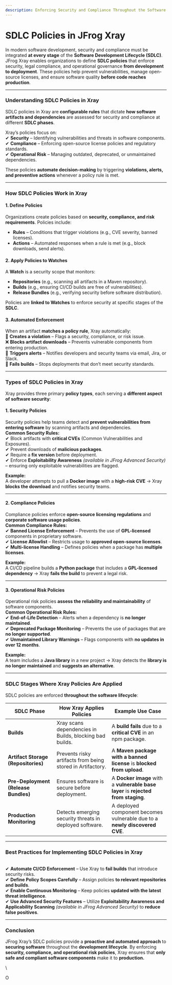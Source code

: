 ```yaml
---
description: Enforcing Security and Compliance Throughout the Software Development Lifecyle
---
```


# SDLC Policies in JFrog Xray

In modern software development, security and compliance must be integrated **at every stage** of the **Software Development Lifecycle (SDLC)**. JFrog Xray enables organizations to define **SDLC policies** that enforce security, legal compliance, and operational governance **from development to deployment**. These policies help prevent vulnerabilities, manage open-source licenses, and ensure software quality **before code reaches production**.

***

### **Understanding SDLC Policies in Xray**

SDLC policies in Xray are **configurable rules** that dictate **how software artifacts and dependencies** are assessed for security and compliance at different **SDLC phases**.

Xray’s policies focus on:\
✔ **Security** – Identifying vulnerabilities and threats in software components.\
✔ **Compliance** – Enforcing open-source license policies and regulatory standards.\
✔ **Operational Risk** – Managing outdated, deprecated, or unmaintained dependencies.

These policies **automate decision-making** by triggering **violations, alerts, and preventive actions** whenever a policy rule is met.

***

### **How SDLC Policies Work in Xray**

#### **1. Define Policies**

Organizations create policies based on **security, compliance, and risk requirements**. Policies include:

* **Rules** – Conditions that trigger violations (e.g., CVE severity, banned licenses).
* **Actions** – Automated responses when a rule is met (e.g., block downloads, send alerts).

#### **2. Apply Policies to Watches**

A **Watch** is a security scope that monitors:

* **Repositories** (e.g., scanning all artifacts in a Maven repository).
* **Builds** (e.g., ensuring CI/CD builds are free of vulnerabilities).
* **Release Bundles** (e.g., verifying security before software distribution).

Policies are **linked to Watches** to enforce security at specific stages of the **SDLC**.

#### **3. Automated Enforcement**

When an artifact **matches a policy rule**, Xray automatically:\
🚨 **Creates a violation** – Flags a security, compliance, or risk issue.\
❌ **Blocks artifact downloads** – Prevents vulnerable components from entering production.\
🔔 **Triggers alerts** – Notifies developers and security teams via email, Jira, or Slack.\
🚀 **Fails builds** – Stops deployments that don’t meet security standards.

***

### **Types of SDLC Policies in Xray**

Xray provides three primary **policy types**, each serving a **different aspect of software security**:

#### **1. Security Policies**

Security policies help teams detect and **prevent vulnerabilities from entering software** by scanning artifacts and dependencies.\
**Common Security Rules:**\
✔ Block artifacts with **critical CVEs** (Common Vulnerabilities and Exposures).\
✔ Prevent downloads of **malicious packages**.\
✔ Require a **fix version** before deployment.\
✔ Enforce **Exploitability Awareness** _(available in JFrog Advanced Security)_ – ensuring only exploitable vulnerabilities are flagged.

**Example:**\
A developer attempts to pull a **Docker image** with a **high-risk CVE** → Xray **blocks the download** and notifies security teams.

***

#### **2. Compliance Policies**

Compliance policies enforce **open-source licensing regulations** and **corporate software usage policies**.\
**Common Compliance Rules:**\
✔ **Banned License Enforcement** – Prevents the use of **GPL-licensed** components in proprietary software.\
✔ **License Allowlist** – Restricts usage to **approved open-source licenses**.\
✔ **Multi-license Handling** – Defines policies when a package has **multiple licenses**.

**Example:**\
A CI/CD pipeline builds a **Python package** that includes a **GPL-licensed dependency** → Xray **fails the build** to prevent a legal risk.

***

#### **3. Operational Risk Policies**

Operational risk policies **assess the reliability and maintainability** of software components.\
**Common Operational Risk Rules:**\
✔ **End-of-Life Detection** – Alerts when a dependency is **no longer maintained**.\
✔ **Deprecated Package Monitoring** – Prevents the use of packages that are **no longer supported**.\
✔ **Unmaintained Library Warnings** – Flags components with **no updates in over 12 months**.

**Example:**\
A team includes a **Java library** in a new project → Xray detects the **library is no longer maintained** and **suggests an alternative**.

***

### **SDLC Stages Where Xray Policies Are Applied**

SDLC policies are enforced **throughout the software lifecycle**:

| **SDLC Phase**                       | **How Xray Applies Policies**                              | **Example Use Case**                                                              |
| ------------------------------------ | ---------------------------------------------------------- | --------------------------------------------------------------------------------- |
| **Builds**                           | Xray scans dependencies in Builds, blocking bad builds.    | A **build fails** due to a **critical CVE** in an npm package.                    |
| **Artifact Storage (Repositories)**  | Prevents risky artifacts from being stored in Artifactory. | A **Maven package with a banned license** is **blocked from upload**.             |
| **Pre-Deployment (Release Bundles)** | Ensures software is secure before deployment.              | A **Docker image** with a **vulnerable base layer** is **rejected from staging**. |
| **Production Monitoring**            | Detects emerging security threats in deployed software.    | A deployed component becomes vulnerable due to a **newly discovered CVE**.        |

***

### **Best Practices for Implementing SDLC Policies in Xray**

\
✔ **Automate CI/CD Enforcement** – Use Xray to **fail builds** that introduce security risks.\
✔ **Define Policy Scopes Carefully** – Assign policies **to relevant repositories and builds**.\
✔ **Enable Continuous Monitoring** – Keep policies **updated with the latest threat intelligence**.\
✔ **Use Advanced Security Features** – Utilize **Exploitability Awareness and Applicability Scanning** _(available in JFrog Advanced Security)_ to **reduce false positives**.

***

### **Conclusion**

JFrog Xray’s SDLC policies provide a **proactive and automated approach** to **securing software** throughout the **development lifecycle**. By enforcing **security, compliance, and operational risk policies**, Xray ensures that **only safe and compliant software components** make it to **production.**

\


O
